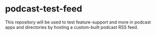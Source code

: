 # podcast-test-feed
This repository will be used to test feature-support and more in podcast apps and directories by hosting a custom-built podcast RSS feed.
